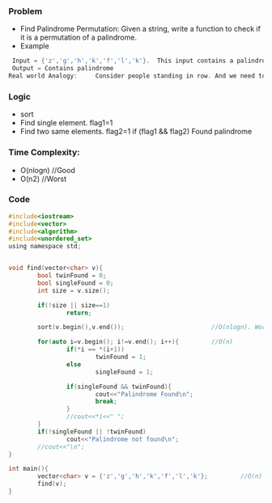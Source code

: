 ### Problem
- Find Palindrome Permutation: Given a string, write a function to check if it is a permutation of a palindrome.
- Example
```c++
 Input = {'z','g','h','k','f','l','k'}.  This input contains a palindrome 'kzk'
 Output = Contains palindrome
Real world Analogy:     Consider people standing in row. And we need to find [A twin pair] & [An element who does not have twin]
```

### Logic
- sort
- Find single element. flag1=1
- Find two same elements. flag2=1
 if (flag1 && flag2)
        Found palindrome

### Time Complexity:
- O(nlogn)  //Good
- O(n2)     //Worst

### Code
```c
#include<iostream>
#include<vector>
#include<algorithm>
#include<unordered_set>
using namespace std;


void find(vector<char> v){
        bool twinFound = 0;
        bool singleFound = 0;
        int size = v.size();

        if(!size || size==1)
                return;

        sort(v.begin(),v.end());                        //O(nlogn). Worst=O(n2)

        for(auto i=v.begin(); i!=v.end(); i++){         //O(n)
                if(*i == *(i+1))
                        twinFound = 1;
                else
                        singleFound = 1;

                if(singleFound && twinFound){
                        cout<<"Palindrome Found\n";
                        break;
                }
                //cout<<*i<<" ";
        }
        if(!singleFound || !twinFound)
                cout<<"Palindrome not found\n";
        //cout<<"\n";
}

int main(){
        vector<char> v = {'z','g','h','k','f','l','k'};         //O(n)
        find(v);
}
```
